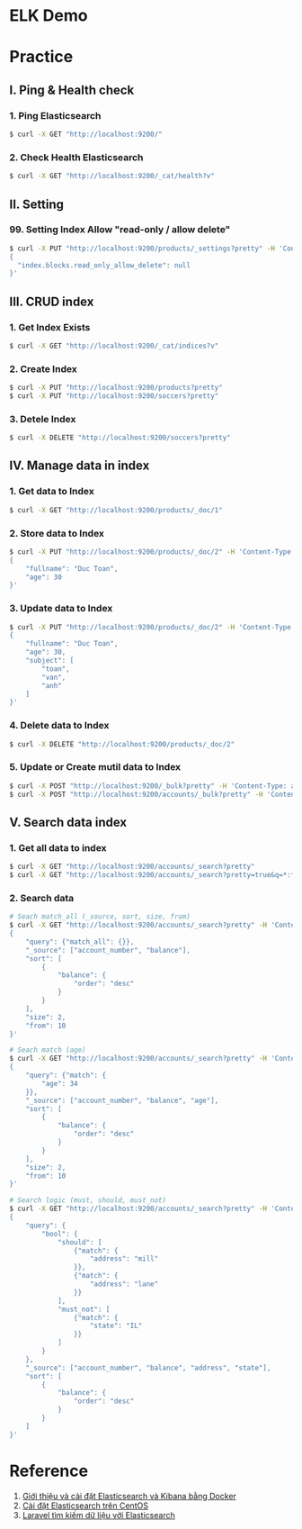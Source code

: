 # ELK Demo


# Practice
## I. Ping & Health check
### 1. Ping Elasticsearch
```sh
$ curl -X GET "http://localhost:9200/"
```

### 2. Check Health Elasticsearch
```sh
$ curl -X GET "http://localhost:9200/_cat/health?v"
```

## II. Setting
### 99. Setting Index Allow "read-only / allow delete"
```sh
$ curl -X PUT "http://localhost:9200/products/_settings?pretty" -H 'Content-Type: application/json' -d '
{
  "index.blocks.read_only_allow_delete": null
}'
```

## III. CRUD index
### 1. Get Index Exists
```sh
$ curl -X GET "http://localhost:9200/_cat/indices?v"
```

### 2. Create Index
```sh
$ curl -X PUT "http://localhost:9200/products?pretty"
$ curl -X PUT "http://localhost:9200/soccers?pretty"
```

### 3. Detele Index
```sh
$ curl -X DELETE "http://localhost:9200/soccers?pretty"
```

## IV. Manage data in index
### 1. Get data to Index
```sh
$ curl -X GET "http://localhost:9200/products/_doc/1"
```

### 2. Store data to Index
```sh
$ curl -X PUT "http://localhost:9200/products/_doc/2" -H 'Content-Type: application/json' -d'
{
    "fullname": "Duc Toan",
    "age": 30
}'
```

### 3. Update data to Index
```sh
$ curl -X PUT "http://localhost:9200/products/_doc/2" -H 'Content-Type: application/json' -d'
{
    "fullname": "Duc Toan",
    "age": 30,
    "subject": [
        "toan",
        "van",
        "anh"
    ]
}'
```

### 4. Delete data to Index
```sh
$ curl -X DELETE "http://localhost:9200/products/_doc/2"
```

### 5. Update or Create mutil data to Index
```sh
$ curl -X POST "http://localhost:9200/_bulk?pretty" -H 'Content-Type: application/json' --data-binary "@opt/vietnam-football.json"
$ curl -X POST "http://localhost:9200/accounts/_bulk?pretty" -H 'Content-Type: application/json' --data-binary "@opt/accounts.json"
```

## V. Search data index
### 1. Get all data to index
```sh
$ curl -X GET "http://localhost:9200/accounts/_search?pretty"
$ curl -X GET "http://localhost:9200/accounts/_search?pretty=true&q=*:*"
```

### 2. Search data
```sh
# Seach match_all (_source, sort, size, from)
$ curl -X GET "http://localhost:9200/accounts/_search?pretty" -H 'Content-Type: application/json' -d'
{
    "query": {"match_all": {}},
    "_source": ["account_number", "balance"],
    "sort": [
        {
            "balance": {
                "order": "desc"
            }
        }
    ],
    "size": 2,
    "from": 10
}'
```

```sh
# Seach match (age)
$ curl -X GET "http://localhost:9200/accounts/_search?pretty" -H 'Content-Type: application/json' -d'
{
    "query": {"match": {
        "age": 34
    }},
    "_source": ["account_number", "balance", "age"],
    "sort": [
        {
            "balance": {
                "order": "desc"
            }
        }
    ],
    "size": 2,
    "from": 10
}'
```

```sh
# Search logic (must, should, must_not)
$ curl -X GET "http://localhost:9200/accounts/_search?pretty" -H 'Content-Type: application/json' -d'
{
    "query": {
        "bool": {
            "should": [
                {"match": {
                    "address": "mill"
                }},
                {"match": {
                    "address": "lane"
                }}
            ],
            "must_not": [
                {"match": {
                    "state": "IL"
                }}
            ]
        }
    },
    "_source": ["account_number", "balance", "address", "state"],
    "sort": [
        {
            "balance": {
                "order": "desc"
            }
        }
    ]
}'
```


# Reference
1. [Giới thiệu và cài đặt Elasticsearch và Kibana bằng Docker](https://xuanthulab.net/gioi-thieu-va-cai-dat-elasticsearch-va-kibana-bang-docker.html)
2. [Cài đặt Elasticsearch trên CentOS](https://xuanthulab.net/cai-dat-elasticsearch-tren-centos.html)
3. [Laravel tìm kiếm dữ liệu với Elasticsearch](https://viblo.asia/p/laravel-tim-kiem-du-lieu-voi-elasticsearch-bJzKmGgOl9N)
